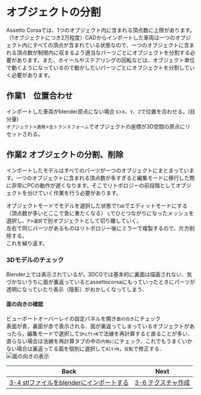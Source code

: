 # オブジェクトの分割
Assetto Corsaでは、1つのオブジェクト内に含まれる頂点数に上限があります。（1オブジェクトにつき2万程度）CADからインポートした車両は一つのオブジェクト内にすべての頂点が含まれている状態なので、一つのオブジェクトに含まれる頂点数が制限内に収まるよう適当なパーツごとにオブジェクトを分割する必要があります。また、ホイールやステアリングの回転などは、オブジェクト単位で動くようになっているので動かしたいパーツごとにオブジェクトを分割していく必要があります。

 
## 作業1　位置合わせ
インポートした車両がblender原点にない場合
`G`>`X`、`Y`、`Z`で位置を合わせる。(目分量)  
`オブジェクト`>`適用`>`全トランスフォーム`でオブジェクトの座標が3D空間の原点にリセットされる。


## 作業2 オブジェクトの分割、削除
インポートしたモデルはすべてのパーツが一つのオブジェクトにまとまっています。一つのオブジェクトに含まれる頂点数が多すぎると編集モードに移行した際に非常にPCの動作が遅くなります。そこでリトポロジーの前段階としてオブジェクトを分けていく作業を行う必要があります。

オブジェクトモードでモデルを選択した状態で`Tab`でエディットモードにする（頂点数が多いとここで急に重たくなる）
`L`でひとつながりになったメッシュを選択し、`P`>`選択`で別オブジェクトとして切り離していく。  
左右で同じパーツがあるものはリトポロジー後にミラーで複製するので、片方削除する。  
これを繰り返す。

### 3Dモデルのチェック
Blender上では表示されているが，3DCGでは基本的に裏面は描画されない．気づかないうちに面が裏返っているとassettocorsaにもっていったときにパーツが透明になっていたり表示（陰影）がおかしくなってしまう．
#### 面の向きの確認
ビューポートオーバーレイの設定パネルを開き`面の向き`にチェック  
表面が青，裏面が赤で表示される．面が裏返ってしまっているオブジェクトがあったら，編集モードで選択して`Shift+N`で法線を再計算すると直ることが多い．直らない場合は法線を再計算タブの中の`内側に`にチェック．これでもうまくいかない場合は裏返ってる面を個別に選択して`Alt+N`，`反転`で修正する．
![面の向きの表示](https://user-images.githubusercontent.com/81402033/138587895-65162c80-0fd5-4077-ab3a-dd5638d09684.png)


| Back | Next |
|:---:|:---:|
| [3-4 stlファイルをblenderにインポートする](https://github.com/JSAE-ARCHIVES/MOD-Tutorial/blob/main/3%E7%AB%A0%203D%E3%83%A2%E3%83%87%E3%83%AB%E3%81%AE%E4%BD%9C%E6%88%90/3-4%20stl%E3%83%95%E3%82%A1%E3%82%A4%E3%83%AB%E3%82%92blender%E3%81%AB%E3%82%A4%E3%83%B3%E3%83%9D%E3%83%BC%E3%83%88%E3%81%99%E3%82%8B.md) | [3-6 テクスチャ作成](https://github.com/JSAE-ARCHIVES/MOD-Tutorial/blob/main/3%E7%AB%A0%203D%E3%83%A2%E3%83%87%E3%83%AB%E3%81%AE%E4%BD%9C%E6%88%90/3-6%20%E3%83%86%E3%82%AF%E3%82%B9%E3%83%81%E3%83%A3%E4%BD%9C%E6%88%90.md) |












